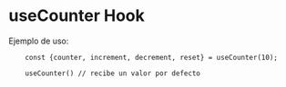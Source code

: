 # useCounter Hook

Ejemplo de uso:
```
    const {counter, increment, decrement, reset} = useCounter(10);

    useCounter() // recibe un valor por defecto
```